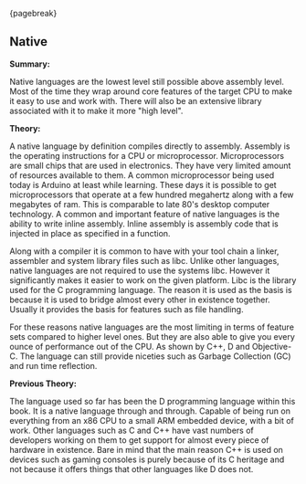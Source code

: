 {pagebreak}

## Native
**Summary:**

Native languages are the lowest level still possible above assembly level. Most of the time they wrap around core features of the target CPU to make it easy to use and work with. There will also be an extensive library associated with it to make it more "high level".

**Theory:**

A native language by definition compiles directly to assembly. Assembly is the operating instructions for a CPU or microprocessor. Microprocessors are small chips that are used in electronics. They have very limited amount of resources available to them. A common microprocessor being used today is Arduino at least while learning. These days it is possible to get microprocessors that operate at a few hundred megahertz along with a few megabytes of ram. This is comparable to late 80's desktop computer technology.
A common and important feature of native languages is the ability to write inline assembly. Inline assembly is assembly code that is injected in place as specified in a function.

Along with a compiler it is common to have with your tool chain a linker, assembler and system library files such as libc. Unlike other languages, native languages are not required to use the systems libc. However it significantly makes it easier to work on the given platform. Libc is the library used for the C programming language. The reason it is used as the basis is because it is used to bridge almost every other in existence together. Usually it provides the basis for features such as file handling.

For these reasons native languages are the most limiting in terms of feature sets compared to higher level ones. But they are also able to give you every ounce of performance out of the CPU. As shown by C++, D and Objective-C. The language can still provide niceties such as Garbage Collection (GC) and run time reflection.

**Previous Theory:**

The language used so far has been the D programming language within this book. It is a native language through and through. Capable of being run on everything from an x86 CPU to a small ARM embedded device, with a bit of work.
Other languages such as C and C++ have vast numbers of developers working on them to get support for almost every piece of hardware in existence. Bare in mind that the main reason C++ is used on devices such as gaming consoles is purely because of its C heritage and not because it offers things that other languages like D does not.